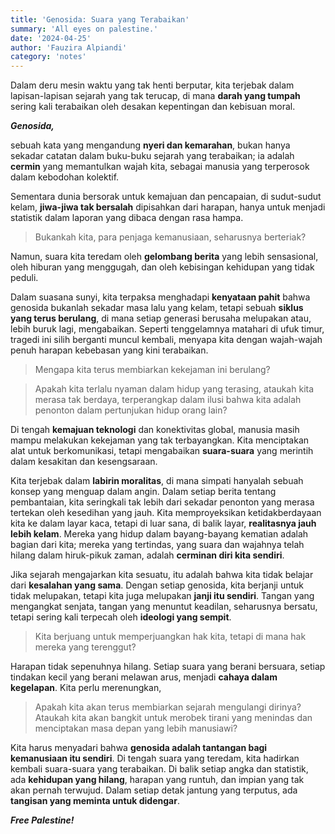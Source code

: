 ```yaml
---
title: 'Genosida: Suara yang Terabaikan'
summary: 'All eyes on palestine.'
date: '2024-04-25'
author: 'Fauzira Alpiandi'
category: 'notes'
---
```


Dalam deru mesin waktu yang tak henti berputar, kita terjebak dalam lapisan-lapisan sejarah yang tak terucap, di mana **darah yang tumpah** sering kali terabaikan oleh desakan kepentingan dan kebisuan moral.

***Genosida,***

sebuah kata yang mengandung **nyeri dan kemarahan**, bukan hanya sekadar catatan dalam buku-buku sejarah yang terabaikan; ia adalah **cermin** yang memantulkan wajah kita, sebagai manusia yang terperosok dalam kebodohan kolektif.

Sementara dunia bersorak untuk kemajuan dan pencapaian, di sudut-sudut kelam, **jiwa-jiwa tak bersalah** dipisahkan dari harapan, hanya untuk menjadi statistik dalam laporan yang dibaca dengan rasa hampa.

> Bukankah kita, para penjaga kemanusiaan, seharusnya berteriak?

Namun, suara kita teredam oleh **gelombang berita** yang lebih sensasional, oleh hiburan yang menggugah, dan oleh kebisingan kehidupan yang tidak peduli.

Dalam suasana sunyi, kita terpaksa menghadapi **kenyataan pahit** bahwa genosida bukanlah sekadar masa lalu yang kelam, tetapi sebuah **siklus yang terus berulang**, di mana setiap generasi berusaha melupakan atau, lebih buruk lagi, mengabaikan. Seperti tenggelamnya matahari di ufuk timur, tragedi ini silih berganti muncul kembali, menyapa kita dengan wajah-wajah penuh harapan kebebasan yang kini terabaikan.

> Mengapa kita terus membiarkan kekejaman ini berulang?

> Apakah kita terlalu nyaman dalam hidup yang terasing, ataukah kita merasa tak berdaya, terperangkap dalam ilusi bahwa kita adalah penonton dalam pertunjukan hidup orang lain?

Di tengah **kemajuan teknologi** dan konektivitas global, manusia masih mampu melakukan kekejaman yang tak terbayangkan. Kita menciptakan alat untuk berkomunikasi, tetapi mengabaikan **suara-suara** yang merintih dalam kesakitan dan kesengsaraan.

Kita terjebak dalam **labirin moralitas**, di mana simpati hanyalah sebuah konsep yang menguap dalam angin. Dalam setiap berita tentang pembantaian, kita seringkali tak lebih dari sekadar penonton yang merasa tertekan oleh kesedihan yang jauh. Kita memproyeksikan ketidakberdayaan kita ke dalam layar kaca, tetapi di luar sana, di balik layar, **realitasnya jauh lebih kelam**. Mereka yang hidup dalam bayang-bayang kematian adalah bagian dari kita; mereka yang tertindas, yang suara dan wajahnya telah hilang dalam hiruk-pikuk zaman, adalah **cerminan diri kita sendiri**.

Jika sejarah mengajarkan kita sesuatu, itu adalah bahwa kita tidak belajar dari **kesalahan yang sama**. Dengan setiap genosida, kita berjanji untuk tidak melupakan, tetapi kita juga melupakan **janji itu sendiri**. Tangan yang mengangkat senjata, tangan yang menuntut keadilan, seharusnya bersatu, tetapi sering kali terpecah oleh **ideologi yang sempit**.

> Kita berjuang untuk memperjuangkan hak kita, tetapi di mana hak mereka yang terenggut?

Harapan tidak sepenuhnya hilang. Setiap suara yang berani bersuara, setiap tindakan kecil yang berani melawan arus, menjadi **cahaya dalam kegelapan**. Kita perlu merenungkan,

> Apakah kita akan terus membiarkan sejarah mengulangi dirinya? Ataukah kita akan bangkit untuk merobek tirani yang menindas dan menciptakan masa depan yang lebih manusiawi?

Kita harus menyadari bahwa **genosida adalah tantangan bagi kemanusiaan itu sendiri**. Di tengah suara yang teredam, kita hadirkan kembali suara-suara yang terabaikan. Di balik setiap angka dan statistik, ada **kehidupan yang hilang**, harapan yang runtuh, dan impian yang tak akan pernah terwujud. Dalam setiap detak jantung yang terputus, ada **tangisan yang meminta untuk didengar**.

***Free Palestine!***
